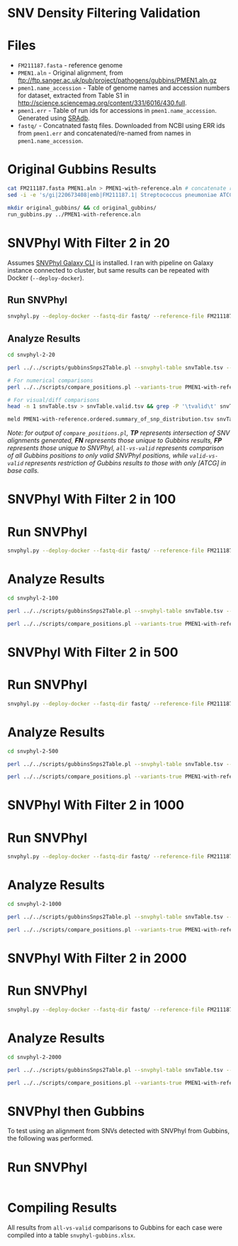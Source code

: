 SNV Density Filtering Validation
================================

Files
=====

* `FM211187.fasta` - reference genome
* `PMEN1.aln` - Original alignment, from <ftp://ftp.sanger.ac.uk/pub/project/pathogens/gubbins/PMEN1.aln.gz>
* `pmen1.name_accession` - Table of genome names and accession numbers for dataset, extracted from Table S1 in <http://science.sciencemag.org/content/331/6016/430.full>.
* `pmen1.err` - Table of run ids for accessions in `pmen1.name_accession`.  Generated using [SRAdb](https://bioconductor.org/packages/release/bioc/html/SRAdb.html).
* `fastq/` - Concatnated fastq files.  Downloaded from NCBI using ERR ids from `pmen1.err` and concatenated/re-named from names in `pmen1.name_accession`.

Original Gubbins Results
========================

```bash
cat FM211187.fasta PMEN1.aln > PMEN1-with-reference.aln # concatenate reference genome back onto alignment
sed -i -e 's/gi|220673408|emb|FM211187.1| Streptococcus pneumoniae ATCC 700669 complete genome/reference/' PMEN1-with-reference.aln

mkdir original_gubbins/ && cd original_gubbins/
run_gubbins.py ../PMEN1-with-reference.aln
```

SNVPhyl With Filter 2 in 20
===========================

Assumes [SNVPhyl Galaxy CLI](https://github.com/phac-nml/snvphyl-galaxy-cli) is installed. I ran with pipeline on Galaxy instance connected to cluster, but same results can be repeated with Docker (`--deploy-docker`).

## Run SNVPhyl

```bash
snvphyl.py --deploy-docker --fastq-dir fastq/ --reference-file FM211187.fasta --min-coverage 10 --filter-density-window 20 --filter-density-threshold 2 --output-dir snvphyl-2-20
```
## Analyze Results

```bash
cd snvphyl-2-20

perl ../../scripts/gubbinsSnps2Table.pl --snvphyl-table snvTable.tsv --gubbins-table ../original_gubbins/PMEN1-with-reference.summary_of_snp_distribution.vcf --mark-invalid-alignments | sed -e 's/{chrom}/gi|220673408|emb|FM211187.1|/' > PMEN1-with-reference.ordered.summary_of_snp_distribution.tsv

# For numerical comparisons
perl ../../scripts/compare_positions.pl --variants-true PMEN1-with-reference.ordered.summary_of_snp_distribution.tsv --variants-detected snvTable.tsv --reference-genome ../FM211187.fasta --false-detection-output false | column -t

# For visual/diff comparisons
head -n 1 snvTable.tsv > snvTable.valid.tsv && grep -P '\tvalid\t' snvTable.tsv >> snvTable.valid.tsv # generate table of only valid SNVPhyl results

meld PMEN1-with-reference.ordered.summary_of_snp_distribution.tsv snvTable.valid.tsv
```

*Note: for output of `compare_positions.pl`, __TP__ represents intersection of SNV alignments generated, __FN__ represents those unique to Gubbins results, __FP__ represents those unique to SNVPhyl, `all-vs-valid` represents comparison of all Gubbins positions to only valid SNVPhyl positions, while `valid-vs-valid` represents restriction of Gubbins results to those with only [ATCG] in base calls.*

SNVPhyl With Filter 2 in 100
============================

# Run SNVPhyl

```bash
snvphyl.py --deploy-docker --fastq-dir fastq/ --reference-file FM211187.fasta --min-coverage 10 --filter-density-window 100 --filter-density-threshold 2 --output-dir snvphyl-2-100
```

# Analyze Results

```bash
cd snvphyl-2-100

perl ../../scripts/gubbinsSnps2Table.pl --snvphyl-table snvTable.tsv --gubbins-table ../original_gubbins/PMEN1-with-reference.summary_of_snp_distribution.vcf --mark-invalid-alignments | sed -e 's/{chrom}/gi|220673408|emb|FM211187.1|/' > PMEN1-with-reference.ordered.summary_of_snp_distribution.tsv

perl ../../scripts/compare_positions.pl --variants-true PMEN1-with-reference.ordered.summary_of_snp_distribution.tsv --variants-detected snvTable.tsv --reference-genome ../FM211187.fasta --false-detection-output false | column -t
```

SNVPhyl With Filter 2 in 500
============================

# Run SNVPhyl

```bash
snvphyl.py --deploy-docker --fastq-dir fastq/ --reference-file FM211187.fasta --min-coverage 10 --filter-density-window 500 --filter-density-threshold 2 --output-dir snvphyl-2-500
```

# Analyze Results

```bash
cd snvphyl-2-500

perl ../../scripts/gubbinsSnps2Table.pl --snvphyl-table snvTable.tsv --gubbins-table ../original_gubbins/PMEN1-with-reference.summary_of_snp_distribution.vcf --mark-invalid-alignments | sed -e 's/{chrom}/gi|220673408|emb|FM211187.1|/' > PMEN1-with-reference.ordered.summary_of_snp_distribution.tsv

perl ../../scripts/compare_positions.pl --variants-true PMEN1-with-reference.ordered.summary_of_snp_distribution.tsv --variants-detected snvTable.tsv --reference-genome ../FM211187.fasta --false-detection-output false | column -t
```

SNVPhyl With Filter 2 in 1000
=============================

# Run SNVPhyl

```bash
snvphyl.py --deploy-docker --fastq-dir fastq/ --reference-file FM211187.fasta --min-coverage 10 --filter-density-window 1000 --filter-density-threshold 2 --output-dir snvphyl-2-1000
```

# Analyze Results

```bash
cd snvphyl-2-1000

perl ../../scripts/gubbinsSnps2Table.pl --snvphyl-table snvTable.tsv --gubbins-table ../original_gubbins/PMEN1-with-reference.summary_of_snp_distribution.vcf --mark-invalid-alignments | sed -e 's/{chrom}/gi|220673408|emb|FM211187.1|/' > PMEN1-with-reference.ordered.summary_of_snp_distribution.tsv

perl ../../scripts/compare_positions.pl --variants-true PMEN1-with-reference.ordered.summary_of_snp_distribution.tsv --variants-detected snvTable.tsv --reference-genome ../FM211187.fasta --false-detection-output false | column -t
```

SNVPhyl With Filter 2 in 2000
=============================

# Run SNVPhyl

```bash
snvphyl.py --deploy-docker --fastq-dir fastq/ --reference-file FM211187.fasta --min-coverage 10 --filter-density-window 2000 --filter-density-threshold 2 --output-dir snvphyl-2-2000
```

# Analyze Results

```bash
cd snvphyl-2-2000

perl ../../scripts/gubbinsSnps2Table.pl --snvphyl-table snvTable.tsv --gubbins-table ../original_gubbins/PMEN1-with-reference.summary_of_snp_distribution.vcf --mark-invalid-alignments | sed -e 's/{chrom}/gi|220673408|emb|FM211187.1|/' > PMEN1-with-reference.ordered.summary_of_snp_distribution.tsv

perl ../../scripts/compare_positions.pl --variants-true PMEN1-with-reference.ordered.summary_of_snp_distribution.tsv --variants-detected snvTable.tsv --reference-genome ../FM211187.fasta --false-detection-output false | column -t
```

SNVPhyl then Gubbins
====================

To test using an alignment from SNVs detected with SNVPhyl from Gubbins, the following was performed.

# Run SNVPhyl

```bash

```

Compiling Results
=================

All results from `all-vs-valid` comparisons to Gubbins for each case were compiled into a table `snvphyl-gubbins.xlsx`.
